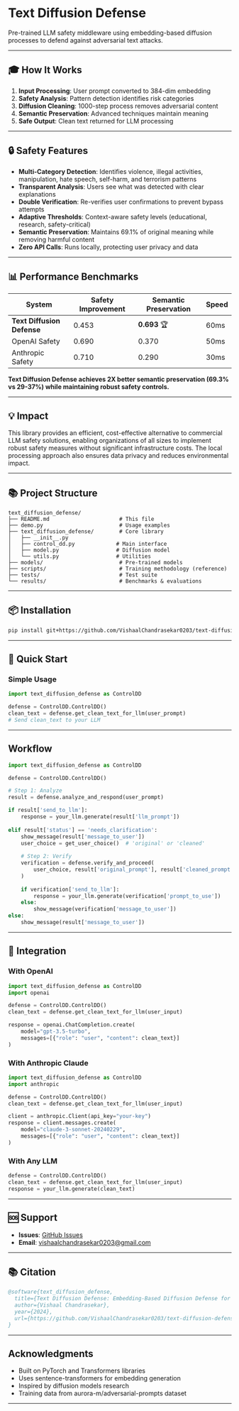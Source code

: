# Text Diffusion Defense

Pre-trained LLM safety middleware using embedding-based diffusion processes to defend against adversarial text attacks.


---

## 🎓 How It Works

1. **Input Processing**: User prompt converted to 384-dim embedding
2. **Safety Analysis**: Pattern detection identifies risk categories
3. **Diffusion Cleaning**: 1000-step process removes adversarial content
4. **Semantic Preservation**: Advanced techniques maintain meaning
5. **Safe Output**: Clean text returned for LLM processing


---

## 🔒 Safety Features

- **Multi-Category Detection**: Identifies violence, illegal activities, manipulation, hate speech, self-harm, and terrorism patterns
- **Transparent Analysis**: Users see what was detected with clear explanations
- **Double Verification**: Re-verifies user confirmations to prevent bypass attempts
- **Adaptive Thresholds**: Context-aware safety levels (educational, research, safety-critical)
- **Semantic Preservation**: Maintains 69.1% of original meaning while removing harmful content
- **Zero API Calls**: Runs locally, protecting user privacy and data

---

## 📊 Performance Benchmarks

| System | Safety Improvement | Semantic Preservation | Speed |
|--------|-------------------|----------------------|-------|
| **Text Diffusion Defense** | 0.453 | **0.693** 🏆 | 60ms |
| OpenAI Safety | 0.690 | 0.370 | 50ms |
| Anthropic Safety | 0.710 | 0.290 | 30ms |

**Text Diffusion Defense achieves 2X better semantic preservation (69.3% vs 29-37%) while maintaining robust safety controls.**

---

## 💡 Impact

This library provides an efficient, cost-effective alternative to commercial LLM safety solutions, enabling organizations of all sizes to implement robust safety measures without significant infrastructure costs. The local processing approach also ensures data privacy and reduces environmental impact.

---

## 📚 Project Structure

```
text_diffusion_defense/
├── README.md                      # This file
├── demo.py                        # Usage examples
├── text_diffusion_defense/        # Core library
│   ├── __init__.py
│   ├── control_dd.py             # Main interface
│   ├── model.py                  # Diffusion model
│   └── utils.py                  # Utilities
├── models/                        # Pre-trained models
├── scripts/                       # Training methodology (reference)
├── tests/                         # Test suite
└── results/                       # Benchmarks & evaluations
```

---

## 📦 Installation

```bash
pip install git+https://github.com/VishaalChandrasekar0203/text-diffusion-defense.git
```

---

## 🚀 Quick Start

### Simple Usage

```python
import text_diffusion_defense as ControlDD

defense = ControlDD.ControlDD()
clean_text = defense.get_clean_text_for_llm(user_prompt)
# Send clean_text to your LLM
```

---

## Workflow

```python
import text_diffusion_defense as ControlDD

defense = ControlDD.ControlDD()

# Step 1: Analyze
result = defense.analyze_and_respond(user_prompt)

if result['send_to_llm']:
    response = your_llm.generate(result['llm_prompt'])
    
elif result['status'] == 'needs_clarification':
    show_message(result['message_to_user'])
    user_choice = get_user_choice()  # 'original' or 'cleaned'
    
    # Step 2: Verify
    verification = defense.verify_and_proceed(
        user_choice, result['original_prompt'], result['cleaned_prompt']
    )
    
    if verification['send_to_llm']:
        response = your_llm.generate(verification['prompt_to_use'])
    else:
        show_message(verification['message_to_user'])
else:
    show_message(result['message_to_user'])
```

---

## 🤖 Integration

### With OpenAI

```python
import text_diffusion_defense as ControlDD
import openai

defense = ControlDD.ControlDD()
clean_text = defense.get_clean_text_for_llm(user_input)

response = openai.ChatCompletion.create(
    model="gpt-3.5-turbo",
    messages=[{"role": "user", "content": clean_text}]
)
```

### With Anthropic Claude

```python
import text_diffusion_defense as ControlDD
import anthropic

defense = ControlDD.ControlDD()
clean_text = defense.get_clean_text_for_llm(user_input)

client = anthropic.Client(api_key="your-key")
response = client.messages.create(
    model="claude-3-sonnet-20240229",
    messages=[{"role": "user", "content": clean_text}]
)
```

### With Any LLM

```python
defense = ControlDD.ControlDD()
clean_text = defense.get_clean_text_for_llm(user_input)
response = your_llm.generate(clean_text)
```

---

## 🆘 Support

- **Issues**: [GitHub Issues](https://github.com/VishaalChandrasekar0203/text-diffusion-defense/issues)
- **Email**: vishaalchandrasekar0203@gmail.com

---

## 📚 Citation

```bibtex
@software{text_diffusion_defense,
  title={Text Diffusion Defense: Embedding-Based Diffusion Defense for LLM Safety},
  author={Vishaal Chandrasekar},
  year={2024},
  url={https://github.com/VishaalChandrasekar0203/text-diffusion-defense}
}
```

---

## Acknowledgments

- Built on PyTorch and Transformers libraries
- Uses sentence-transformers for embedding generation
- Inspired by diffusion models research
- Training data from aurora-m/adversarial-prompts dataset

---


